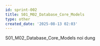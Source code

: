 ```yaml
---
id: sprint-002
title: S01_M02_Database_Core_Models
type: other
created_date: '2025-08-13 02:03'
---
```

S01_M02_Database_Core_Models noi dung
